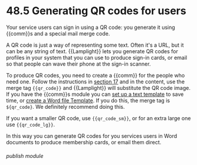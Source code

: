 # 48.5 Generating QR codes for users

Your service users can sign in using a QR code: you generate it using {{comm}}s and a special mail merge code.

A QR code is just a way of representing some text. Often it's a URL, but it can be any string of text.
{{Lamplight}} lets you generate QR codes for profiles in your system that you can use to produce sign-in cards, or email
so that people can wave their phone at the sign-in scanner.

To produce QR codes, you need to create a {{comm}} for the people who need one. Follow the instructions
in [section 17](/help/index/p/17) and in the content, use the merge tag <code>{{qr_code}}</code> and {{Lamplight}} will
substitute the QR code image. If you have the {{comm}}s module you can [set up a text template](/help/index/p/21.1.2)
to save time, or [create a Word file Template](/help/index/p/21.1.3). If you do this, the merge tag is <code>${qr_code}</code>.
We definitely recommend doing this.

If you want a smaller QR code, use <code>{{qr_code_sm}}</code>, or for an extra large one use <code>{{qr_code_lg}}</code>.

In this way you can generate QR codes for you services users in Word documents to produce membership cards, or email them direct. 

###### publish module



